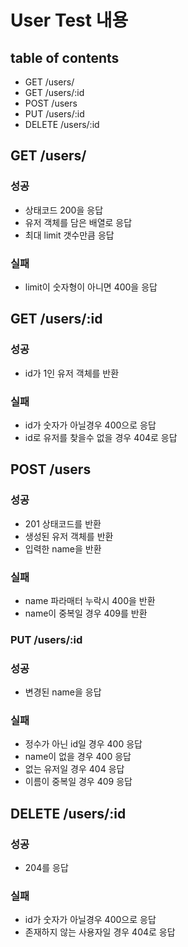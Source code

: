 # User Test 내용

## table of contents
- GET /users/
- GET /users/:id
- POST /users
- PUT /users/:id
- DELETE /users/:id


## GET /users/

### 성공
- 상태코드 200을 응답
- 유저 객체를 담은 배열로 응답
- 최대 limit 갯수만큼 응답

### 실패
- limit이 숫자형이 아니면 400을 응답



## GET /users/:id

### 성공
- id가 1인 유저 객체를 반환
### 실패
- id가 숫자가 아닐경우 400으로 응답
- id로 유저를 찾을수 없을 경우 404로 응답


## POST /users

### 성공
- 201 상태코드를 반환
- 생성된 유저 객체를 반환
- 입력한 name을 반환

### 실패
- name 파라매터 누락시 400을 반환
- name이 중복일 경우 409를 반환


###  PUT /users/:id

### 성공
- 변경된 name을 응답

### 실패
- 정수가 아닌 id일 경우 400 응답
- name이 없을 경우 400 응답
- 없는 유저일 경우 404 응답
- 이름이 중복일 경우 409 응답


##  DELETE /users/:id

### 성공
- 204를 응답

### 실패
- id가 숫자가 아닐경우 400으로 응답
- 존재하지 않는 사용자일 경우 404로 응답
